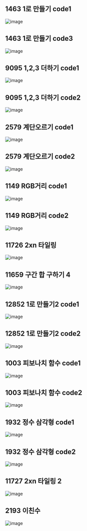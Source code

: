 <!--
https://github.com/audxo112/kotlin-algorithm/issues/11
-->
## 1463 1로 만들기 code1
![image](https://user-images.githubusercontent.com/9216335/193503570-32b3d1ee-8acd-4ce9-a301-15748cd3ebba.png)

## 1463 1로 만들기 code3
![image](https://user-images.githubusercontent.com/9216335/194736343-6d5eca0f-52b0-449e-a1e8-13d3048e8c3b.png)

## 9095 1,2,3 더하기 code1
![image](https://user-images.githubusercontent.com/9216335/193503617-832462bd-b6b2-4571-afec-48c9ff9871c7.png)

## 9095 1,2,3 더하기 code2
![image](https://user-images.githubusercontent.com/9216335/194736412-a44a2d88-9592-4bdb-8ab5-4254fb784fe8.png)

## 2579 계단오르기 code1
![image](https://user-images.githubusercontent.com/9216335/193504096-b940efb0-6321-4699-8350-1913c00d6f9a.png)

## 2579 계단오르기 code2
![image](https://user-images.githubusercontent.com/9216335/193504122-c94f24dd-e297-48c0-a327-63a07ffc61f2.png)

## 1149 RGB거리 code1
![image](https://user-images.githubusercontent.com/9216335/193705105-3337b9fe-ee6e-49b5-bc67-63f1efc6b7bd.png)

## 1149 RGB거리 code2
![image](https://user-images.githubusercontent.com/9216335/193705149-b9189b72-2fc7-4cde-acf5-310d88b09164.png)

## 11726 2xn 타일링
![image](https://user-images.githubusercontent.com/9216335/193949081-c8b83734-729c-419d-8b17-185c0df757b7.png)

## 11659 구간 합 구하기 4
![image](https://user-images.githubusercontent.com/9216335/194737756-cf3f6abe-4839-4cf8-8371-525113d1f769.png)

## 12852 1로 만들기2 code1
![image](https://user-images.githubusercontent.com/9216335/194785097-bedc64a0-1793-478c-86a4-870f38d07d24.png)

## 12852 1로 만들기2 code2
![image](https://user-images.githubusercontent.com/9216335/194785109-689c8414-2251-4510-ae1b-b1a4142451b4.png)

## 1003 피보나치 함수 code1
![image](https://user-images.githubusercontent.com/9216335/194964095-9f1fedcc-a16a-4bc5-add5-c26740dbdda1.png)

## 1003 피보나치 함수 code2
![image](https://user-images.githubusercontent.com/9216335/196012663-9b66e0ad-e093-4648-b7db-e05fe87eb42b.png)


## 1932 정수 삼각형 code1
![image](https://user-images.githubusercontent.com/9216335/195215719-7cad3e1b-1bac-4bba-9f20-a65de22faa38.png)

## 1932 정수 삼각형 code2
![image](https://user-images.githubusercontent.com/9216335/195215677-1148dd16-b9d4-4ee6-8a14-b4f6a4bf9564.png)

## 11727 2xn 타일링 2
![image](https://user-images.githubusercontent.com/9216335/195724995-6846cd32-1568-44e4-b388-64d79def551d.png)

## 2193 이친수
![image](https://user-images.githubusercontent.com/9216335/195955857-5628809c-2a6f-4a57-bc5a-b537ce004c2d.png)